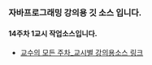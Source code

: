 ### 자바프로그래밍 강의용 깃 소스 입니다.
#### 14주차 1교시 작업소스입니다.
- [교수의 모든 주차_교시별 강의용소스 링크](https://github.com/kimilguk/java/branches/all)
